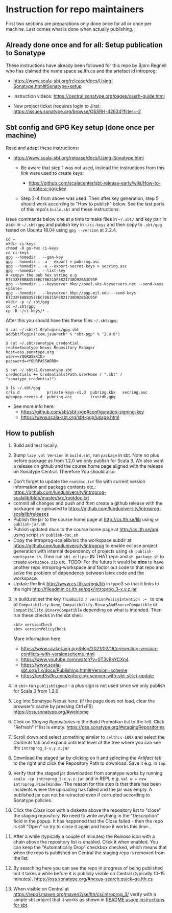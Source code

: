 # Instruction for repo maintainers

First two sections are preparations only done once for all or once per machine. Last comes what is done when actually publishing.

## Already done once and for all: Setup publication to Sonatype

These instructions have already been followed for this repo by Bjorn Regnell who has claimed the name space se.lth.cs and the artefact id introprog:

* https://www.scala-sbt.org/release/docs/Using-Sonatype.html#Sonatype+setup

* Instruction videos: https://central.sonatype.org/pages/ossrh-guide.html

* New project ticket (requires login to Jira): https://issues.sonatype.org/browse/OSSRH-42634?filter=-2

## Sbt config and GPG Key setup (done once per machine)

Read and adapt these instructions:

* https://www.scala-sbt.org/release/docs/Using-Sonatype.html
  * Be aware that step 1 was not used, instead the instructions from this link were used to create keys:
    * https://github.com/scalacenter/sbt-release-early/wiki/How-to-create-a-gpg-key

  * Step 2-4 from above was used. Then after key generation, step 5 should work according to "How to publish" below. See the last parts of this repo's `build.sbt` and these instructions:

Issue commands below one at a time to make files in `~/.sbt/` and key pair in ascii in `~/.sbt/gpg` and publish key in `~/ci-keys` and then copy to `.sbt/gpg` tested on Ubuntu 18.04 using `gpg --version` at 2.2.4. 

```
cd ~
mkdir ci-keys 
chmod -R go-rwx ci-keys
cd ci-keys
gpg --homedir . --gen-key
gpg --homedir . -a --export > pubring.asc
gpg --homedir . -a --export-secret-keys > secring.asc
gpg --homedir . --list-key  
# <copy> the pub hex string e.g E7232FE8B8357EEC786315FE821738D92B63C95F
gpg --homedir . --keyserver hkp://pool.sks-keyservers.net --send-keys <paste>
gpg --homedir . --keyserver hkp://pgp.mit.edu --send-keys E7232FE8B8357EEC786315FE821738D92B63C95F
mkdir -p ~/.sbt/gpg
cd ~/.sbt/gpg
cp -R ~/ci-keys/* .
```

After this you should have this these files `~/.sbt/gpg`:

```
$ cat ~/.sbt/1.0/plugins/gpg.sbt 
addSbtPlugin("com.jsuereth" % "sbt-pgp" % "2.0.0")

$ cat ~/.sbt/sonatype_credential 
realm=Sonatype Nexus Repository Manager
host=oss.sonatype.org
user=<YOURUSERID>
password=<YOURPASSWORD>

$ cat ~/.sbt/1.0/sonatype.sbt 
credentials += Credentials(Path.userHome / ".sbt" / "sonatype_credential")

$ ls ~/.sbt/gpg
crls.d            private-keys-v1.d  pubring.kbx   secring.asc
openpgp-revocs.d  pubring.asc        trustdb.gpg

```

* See more info here:
  - https://github.com/sbt/sbt-pgp#configuration-signing-key
  - https://www.scala-sbt.org/sbt-pgp/usage.html

## How to publish

1. Build and test locally.

2. Bump `lazy val Version` in `build.sbt`, run `package` in sbt. Note no plus before package as from 1.2.0 we only publish for Scala 3. We also want a release on github and the course home page aligned with the release on Sonatype Central. Therefore You should also:
  - Don't forget to update the `rootdoc.txt` file with current version information and package contents etc.: https://github.com/lunduniversity/introprog-scalalib/blob/master/src/rootdoc.txt
  - commit all changes and push and *then* create a github release with the packaged jar uploaded to https://github.com/lunduniversity/introprog-scalalib/releases
  - Publish the jar to the course home page at http://cs.lth.se/lib using  `sh publish-jar.sh`
  - Publish updated docs to the course home page at http://cs.lth.se/api using script `sh publish-doc.sh`
  - Copy the introprog-scalalib/src the workspace subdir at https://github.com/lunduniversity/introprog to enable eclipse project generation with internal dependency of projects using `sh publish-workspace.sh`. Then run `sbt eclipse` IN THAT repo and `sh package.sh` to create `workspace.zip` etc. TODO: For the future it would be **nice** to have another repo introprog-workspace and factor out code to that repo and solve the problem of dependency between latex code and the workspace.
  - Update the link http://www.cs.lth.se/pgk/lib in typo3 so that it links to the right http://fileadmin.cs.lth.se/pgk/introprog_3-x.y.z.jar

3. In build.sbt set the key `ThisBuild / versionPolicyIntention := ` to one of `Compatibility.None`, `Compatibility.BinaryAndSourceCompatible` or `Compatibility.BinaryCompatible` depending on what is intended. Then run these checks in the sbt shell: 
   ```
   sbt> versionCheck
   sbt> versionPolicyCheck
   ```
   More information here:
   * https://www.scala-lang.org/blog/2021/02/16/preventing-version-conflicts-with-versionscheme.html
   * https://www.youtube.com/watch?v=0T3vBnYCXn4
   * https://www.scala-sbt.org/1.x/docs/Publishing.html#Version+scheme
   * https://eed3si9n.com/enforcing-semver-with-sbt-strict-update


4. In `sbt>` run `publishSigned`  - a plus sign is not used since we only publish for Scala 3 from 1.2.0.

5. Log into Sonatype Nexus here: (if the page does not load, clear the browser's cache by pressing Ctrl+F5) https://oss.sonatype.org/#welcome

6. Click on *Staging Repositories* in the Build Promotion list to the left. Click "Refresh" if list is empty. https://oss.sonatype.org/#stagingRepositories

7. Scroll down and select something similar to `selthcs-100X` and select the *Contents* tab and expand until leaf level of the tree where you can see the `introprog_3-x.y.z.jar`

8. Download the staged jar by clicking on it and selecting the *Artifact* tab to the right and click the Repository Path to download. Save it e.g. in `tmp`.

9.  Verify that the staged jar downloaded from sonatype works by running `scala -cp introprog_3-x.y.z.jar` and in REPL e.g. `val w = new introprog.PixelWindow`. The reason for this step is that there has been incidents where the uploading has failed and the jar was empty. A published jar can not be retracted even if corrupted according to Sonatype policies.

10. Click the *Close* icon with a diskette above the repository list to "close" the staging repository. No need to write anything in the "Description" field in the popup. It has happened that the Close failed - then the repo is still "Open" so try to close it again and hope it works this time...

11. After a while (typically a couple of minutes) the *Release* icon with a chain above the repository list is enabled. Click it when enabled. You can keep the "Automatically Drop" checkbox checked, which means that when the repo is published on Central the staging repo is removed from the list.

12. By searching here you can see the repo in progress of being published but it takes a while before it is publicly visible on Central (typically 10-15 minutes). https://oss.sonatype.org/#nexus-search;quick~se.lth.cs

13. When visible on Central at https://repo1.maven.org/maven2/se/lth/cs/introprog_3/ verify with a simple sbt project that it works as shown in [README usage instructions for sbt](https://github.com/lunduniversity/introprog-scalalib/blob/master/README.md#using-sbt).
